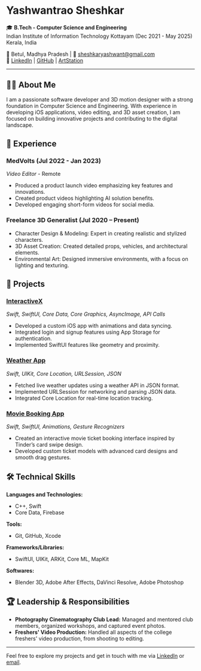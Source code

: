 # Yashwantrao Sheshkar

🎓 **B.Tech - Computer Science and Engineering**  
Indian Institute of Information Technology Kottayam (Dec 2021 - May 2025)  
Kerala, India

📍 Betul, Madhya Pradesh | 📧 sheshkaryashwant@gmail.com  
🔗 [LinkedIn](https://www.linkedin.com/in/yashwant-sheshkar-520670224/) | [GitHub](https://github.com/Yashwantsheshkar) | [ArtStation](https://yashwantsheshkar7.artstation.com)

---

## 👨‍💻 About Me

I am a passionate software developer and 3D motion designer with a strong foundation in Computer Science and Engineering. With experience in developing iOS applications, video editing, and 3D asset creation, I am focused on building innovative projects and contributing to the digital landscape.

## 💼 Experience

### MedVolts (Jul 2022 - Jan 2023)  
*Video Editor* - Remote  
- Produced a product launch video emphasizing key features and innovations.
- Created product videos highlighting AI solution benefits.
- Developed engaging short-form videos for social media.

### Freelance 3D Generalist (Jul 2020 – Present)  
- Character Design & Modeling: Expert in creating realistic and stylized characters.
- 3D Asset Creation: Created detailed props, vehicles, and architectural elements.
- Environmental Art: Designed immersive environments, with a focus on lighting and texturing.

## 📱 Projects

### [InteractiveX](https://github.com/Yashwantsheshkar/InteractiveX-V2)  
*Swift, SwiftUI, Core Data, Core Graphics, AsyncImage, API Calls*  
- Developed a custom iOS app with animations and data syncing.
- Integrated login and signup features using App Storage for authentication.
- Implemented SwiftUI features like geometry and proximity.

### [Weather App](https://github.com/Yashwantsheshkar/Clima-iOS13)  
*Swift, UIKit, Core Location, URLSession, JSON*  
- Fetched live weather updates using a weather API in JSON format.
- Implemented URLSession for networking and parsing JSON data.
- Integrated Core Location for real-time location tracking.

### [Movie Booking App](https://github.com/Yashwantsheshkar/Movie-Booking-App)  
*Swift, SwiftUI, Animations, Gesture Recognizers*  
- Created an interactive movie ticket booking interface inspired by Tinder’s card swipe design.
- Developed custom ticket models with advanced card designs and smooth drag gestures.

## 🛠 Technical Skills

**Languages and Technologies:**  
- C++, Swift  
- Core Data, Firebase

**Tools:**  
- Git, GitHub, Xcode

**Frameworks/Libraries:**  
- SwiftUI, UIKit, ARKit, Core ML, MapKit

**Softwares:**  
- Blender 3D, Adobe After Effects, DaVinci Resolve, Adobe Photoshop

## 🏆 Leadership & Responsibilities

- **Photography Cinematography Club Lead:** Managed and mentored club members, organized workshops, and captured event photos.
- **Freshers' Video Production:** Handled all aspects of the college freshers' video production, from shooting to editing.

---

Feel free to explore my projects and get in touch with me via [LinkedIn](https://www.linkedin.com/in/yashwant-sheshkar-520670224/) or [email](mailto:sheshkaryashwant@gmail.com).
